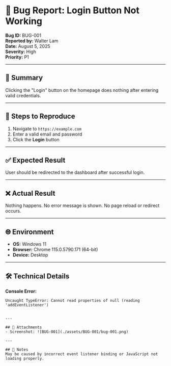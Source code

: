 # 🐞 Bug Report: Login Button Not Working

**Bug ID:** BUG-001  
**Reported by:** Walter Lam  
**Date:** August 5, 2025  
**Severity:** High  
**Priority:** P1  

---

## 🧩 Summary
Clicking the "Login" button on the homepage does nothing after entering valid credentials.

---

## 🔁 Steps to Reproduce
1. Navigate to `https://example.com`
2. Enter a valid email and password
3. Click the **Login** button

---

## ✅ Expected Result
User should be redirected to the dashboard after successful login.

---

## ❌ Actual Result
Nothing happens. No error message is shown. No page reload or redirect occurs.

---

## 🌐 Environment
- **OS:** Windows 11  
- **Browser:** Chrome 115.0.5790.171 (64-bit)  
- **Device:** Desktop

---

## 🛠️ Technical Details
**Console Error:**
```text
Uncaught TypeError: Cannot read properties of null (reading 'addEventListener')


---

## 📎 Attachments
- Screenshot: ![BUG-001](./assets/BUG-001/bug-001.png)

---

## 📌 Notes
May be caused by incorrect event listener binding or JavaScript not loading properly.
